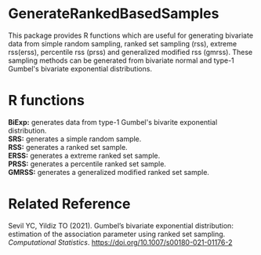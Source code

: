 # GenerateRankedBasedSamples
This package provides R functions which are useful for generating bivariate data from simple random sampling, ranked set sampling (rss), extreme rss(erss), percentile rss (prss) and generalized modified rss (gmrss). These sampling methods can be generated from bivariate normal and type-1 Gumbel's bivariate exponential distributions.

# R functions

**BiExp:** generates data from type-1 Gumbel's bivarite exponential distribution. <br/>
**SRS:** generates a simple random sample. <br/>
**RSS:** generates a ranked set sample. <br/>
**ERSS:** generates a extreme ranked set sample. <br/>
**PRSS:** generates a percentile ranked set sample. <br/>
**GMRSS:** generates a generalized modified ranked set sample.

# Related Reference
Sevil YC, Yildiz TO (2021). Gumbel’s bivariate exponential distribution: estimation of the association parameter using ranked set sampling. *Computational Statistics*. https://doi.org/10.1007/s00180-021-01176-2
